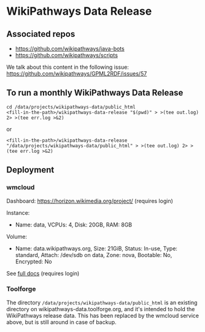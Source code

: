 # WikiPathways Data Release

## Associated repos

- https://github.com/wikipathways/java-bots
- https://github.com/wikipathways/scripts

We talk about this content in the following issue:
https://github.com/wikipathways/GPML2RDF/issues/57

## To run a monthly WikiPathways Data Release

```
cd /data/projects/wikipathways-data/public_html
<fill-in-the-path>/wikipathways-data-release "$(pwd)" > >(tee out.log) 2> >(tee err.log >&2)
```

or

```
<fill-in-the-path>/wikipathways-data-release "/data/projects/wikipathways-data/public_html" > >(tee out.log) 2> >(tee err.log >&2)
```

## Deployment
### wmcloud
Dashboard: https://horizon.wikimedia.org/project/ (requires login)

Instance:
 - Name: data, VCPUs: 4, 	Disk: 20GB, RAM: 8GB

Volume:
 - Name: data.wikipathways.org, Size: 21GiB, Status: In-use, Type: standard, Attach: /dev/sdb on data, Zone: nova, Bootable: No, Encrypted: No 

See [full docs](https://docs.google.com/document/d/1evmOaC58oFvX38Lv81BpUWKbXW--ASic9U5R9tRrTfM/edit#) (requires login)

### Toolforge
The directory `/data/projects/wikipathways-data/public_html` is an existing directory on wikipathways-data.toolforge.org, and it's intended to hold the WikiPathways release data. This has been replaced by the wmcloud service above, but is still around in case of backup.
